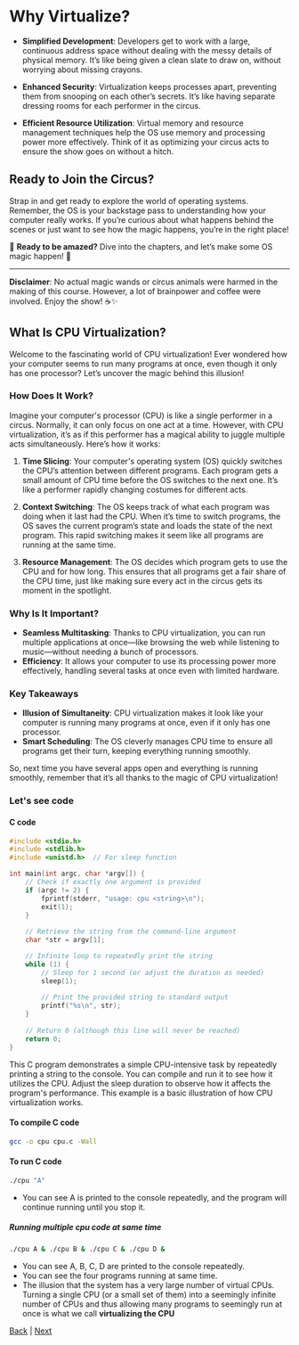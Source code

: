 # Why Virtualize?

- **Simplified Development**: Developers get to work with a large, continuous address space without dealing with the messy details of physical memory. It’s like being given a clean slate to draw on, without worrying about missing crayons.

- **Enhanced Security**: Virtualization keeps processes apart, preventing them from snooping on each other’s secrets. It’s like having separate dressing rooms for each performer in the circus.

- **Efficient Resource Utilization**: Virtual memory and resource management techniques help the OS use memory and processing power more effectively. Think of it as optimizing your circus acts to ensure the show goes on without a hitch.

## Ready to Join the Circus?

Strap in and get ready to explore the world of operating systems. Remember, the OS is your backstage pass to understanding how your computer really works. If you’re curious about what happens behind the scenes or just want to see how the magic happens, you’re in the right place!

🎩 **Ready to be amazed?** Dive into the chapters, and let’s make some OS magic happen! 🎩

---

**Disclaimer**: No actual magic wands or circus animals were harmed in the making of this course. However, a lot of brainpower and coffee were involved. Enjoy the show! ☕✨

## What Is CPU Virtualization?

Welcome to the fascinating world of CPU virtualization! Ever wondered how your computer seems to run many programs at once, even though it only has one processor? Let’s uncover the magic behind this illusion!

### How Does It Work?

Imagine your computer's processor (CPU) is like a single performer in a circus. Normally, it can only focus on one act at a time. However, with CPU virtualization, it’s as if this performer has a magical ability to juggle multiple acts simultaneously. Here’s how it works:

1. **Time Slicing**: Your computer's operating system (OS) quickly switches the CPU’s attention between different programs. Each program gets a small amount of CPU time before the OS switches to the next one. It’s like a performer rapidly changing costumes for different acts.

2. **Context Switching**: The OS keeps track of what each program was doing when it last had the CPU. When it’s time to switch programs, the OS saves the current program’s state and loads the state of the next program. This rapid switching makes it seem like all programs are running at the same time.

3. **Resource Management**: The OS decides which program gets to use the CPU and for how long. This ensures that all programs get a fair share of the CPU time, just like making sure every act in the circus gets its moment in the spotlight.

### Why Is It Important?

- **Seamless Multitasking**: Thanks to CPU virtualization, you can run multiple applications at once—like browsing the web while listening to music—without needing a bunch of processors.
- **Efficiency**: It allows your computer to use its processing power more effectively, handling several tasks at once even with limited hardware.

### Key Takeaways

- **Illusion of Simultaneity**: CPU virtualization makes it look like your computer is running many programs at once, even if it only has one processor.
- **Smart Scheduling**: The OS cleverly manages CPU time to ensure all programs get their turn, keeping everything running smoothly.

So, next time you have several apps open and everything is running smoothly, remember that it’s all thanks to the magic of CPU virtualization!

### Let's see code 
#### C code
```C
#include <stdio.h>
#include <stdlib.h>
#include <unistd.h>  // For sleep function

int main(int argc, char *argv[]) {
    // Check if exactly one argument is provided
    if (argc != 2) {
        fprintf(stderr, "usage: cpu <string>\n");
        exit(1);
    }
    
    // Retrieve the string from the command-line argument
    char *str = argv[1];

    // Infinite loop to repeatedly print the string
    while (1) {
        // Sleep for 1 second (or adjust the duration as needed)
        sleep(1);
        
        // Print the provided string to standard output
        printf("%s\n", str);
    }
    
    // Return 0 (although this line will never be reached)
    return 0;
}
```
This C program demonstrates a simple CPU-intensive task by repeatedly printing a string to the console. You can  compile and run it to see how it utilizes the CPU. Adjust the sleep duration to observe how it  affects the program's performance. This example is a basic illustration of how CPU virtualization works.
#### To compile C code
```bash
gcc -o cpu cpu.c -Wall
```
#### To run C code
```bash
./cpu "A"
```
- You can see A is  printed to the console repeatedly, and the program will continue running until you stop it.
##### Running multiple cpu code at same time
```bash
./cpu A & ./cpu B & ./cpu C & ./cpu D &
````
- You can see A, B, C, D are printed to the console repeatedly.
- You can see the four programs running at same time.
- The illusion that the system has
a very large number of virtual CPUs. Turning a single CPU (or a small
set of them) into a seemingly infinite number of CPUs and thus allowing
many programs to seemingly run at once is what we call **virtualizing the
CPU**

[Back](1-Intro.md) | [Next](3-MemoryVirtualize.md)

